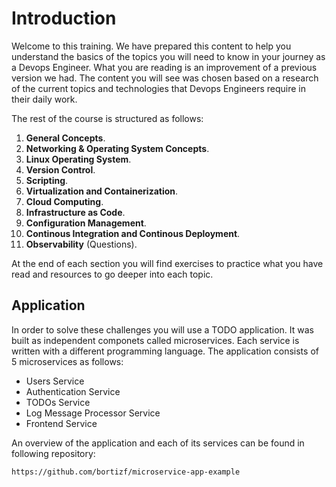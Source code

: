 # Introduction

Welcome to this training. We have prepared this content to help you understand the basics of the topics you will need to know in your journey as a Devops Engineer. What you are reading is an improvement of a previous version we had. The content you will see was chosen based on a research of the current topics and technologies that Devops Engineers require in their daily work.  

The rest of the course is structured as follows:

1. **General Concepts**.
2. **Networking & Operating System Concepts**.
3. **Linux Operating System**.
4. **Version Control**.
5. **Scripting**.
6. **Virtualization and Containerization**.
7. **Cloud Computing**.
8. **Infrastructure as Code**.
9. **Configuration Management**.
10. **Continous Integration and Continous Deployment**.
11. **Observability** (Questions).

At the end of each section you will find exercises to practice what you have read and resources to go deeper into each topic.  

## Application
In order to solve these challenges you will use a TODO application. It was built as independent componets called microservices. Each service is written with a different programming language. The application consists of 5 microservices as follows:
* Users Service
* Authentication Service
* TODOs Service
* Log Message Processor Service
* Frontend Service

An overview of the application and each of its services can be found in following repository: 

```git
https://github.com/bortizf/microservice-app-example
```

